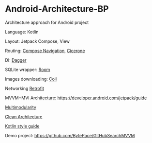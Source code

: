 # Android-Architecture-BP
Architecture approach for Android project

Language: Kotlin

Layout: Jetpack Compose, View

Routing: [Compose Navigation](https://developer.android.com/develop/ui/compose/navigation), [Cicerone](https://github.com/terrakok/Cicerone)

DI: [Dagger](https://github.com/google/dagger)

SQLite wrapper: [Room](https://developer.android.com/topic/libraries/architecture/room?authuser=2)

Images downloading: [Coil](https://coil-kt.github.io/coil/)

Networking [Retrofit](https://square.github.io/retrofit/)

MVVM+MVI Architecture: https://developer.android.com/jetpack/guide

[Multimodularity](https://developer.android.com/topic/modularization)

[Clean Architecture](https://blog.cleancoder.com/uncle-bob/2012/08/13/the-clean-architecture.html)

[Kotlin style guide](https://github.com/BytePace/kotlin-style-guide)

Demo project: https://github.com/BytePace/GitHubSearchMVVM

